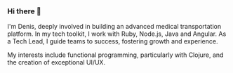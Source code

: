 ### Hi there 👋

I'm Denis, deeply involved in building an advanced medical transportation platform. In my tech toolkit, I work with Ruby, Node.js, Java and Angular. As a Tech Lead, I guide teams to success, fostering growth and experience.

My interests include functional programming, particularly with Clojure, and the creation of exceptional UI/UX.
